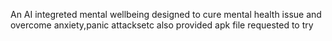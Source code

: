 An AI integreted mental wellbeing designed to cure mental health issue and overcome anxiety,panic attacksetc also provided apk file requested to try
